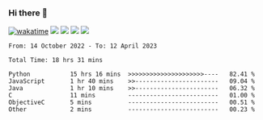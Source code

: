 ### Hi there 👋
[![wakatime](https://wakatime.com/badge/user/368879df-dc38-4b1a-86c4-8a2054a0e074.svg)](https://wakatime.com/@368879df-dc38-4b1a-86c4-8a2054a0e074)
<img src="https://img.shields.io/badge/Windows-0078D6?style=flat&logo=Windows&logoColor=white">
<img src="https://img.shields.io/badge/IntelliJ_IDEA-000000.svg?style=flat&logo=IntelliJ-IDEA&logoColor=white">
<img src="https://img.shields.io/badge/Visual_Studio_Code-007ACC?style=flat&logo=Visual-Studio-Code&logoColor=white">
<img src="https://img.shields.io/badge/Discord-5865F2?label=kano%233578&style=flat&logo=discord&logoColor=white">
<br>


<!--START_SECTION:waka-->

```text
From: 14 October 2022 - To: 12 April 2023

Total Time: 18 hrs 31 mins

Python           15 hrs 16 mins  >>>>>>>>>>>>>>>>>>>>>----   82.41 %
JavaScript       1 hr 40 mins    >>-----------------------   09.04 %
Java             1 hr 10 mins    >>-----------------------   06.32 %
C                11 mins         -------------------------   01.00 %
ObjectiveC       5 mins          -------------------------   00.51 %
Other            2 mins          -------------------------   00.23 %
```

<!--END_SECTION:waka-->
